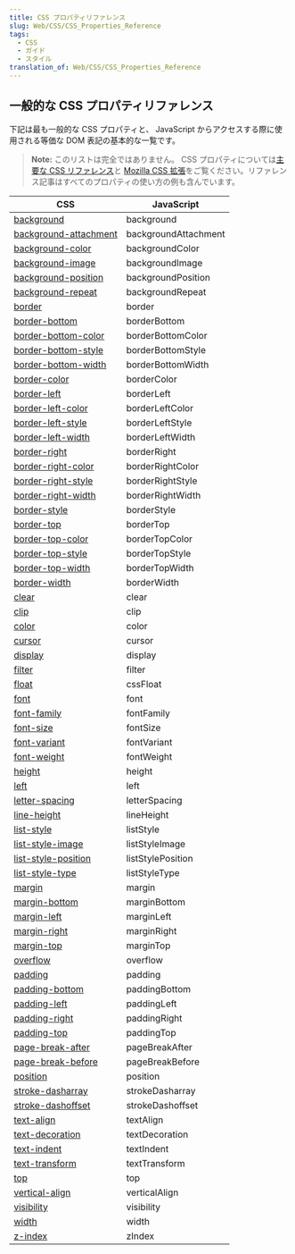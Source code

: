 ```yaml
---
title: CSS プロパティリファレンス
slug: Web/CSS/CSS_Properties_Reference
tags:
  - CSS
  - ガイド
  - スタイル
translation_of: Web/CSS/CSS_Properties_Reference
---
```

## 一般的な CSS プロパティリファレンス

下記は最も一般的な CSS プロパティと、 JavaScript からアクセスする際に使用される等価な DOM 表記の基本的な一覧です。

> **Note:** このリストは完全ではありません。 CSS プロパティについては[主要な CSS リファレンス](/ja/docs/Web/CSS/Reference)と [Mozilla CSS 拡張](/ja/docs/Web/CSS/Mozilla_Extensions)をご覧ください。リファレンス記事はすべてのプロパティの使い方の例も含んでいます。

| **CSS**                                                           | **JavaScript**       |
| ----------------------------------------------------------------- | -------------------- |
| [background](/ja/docs/Web/CSS/background)                         | background           |
| [background-attachment](/ja/docs/Web/CSS/background-attachment)   | backgroundAttachment |
| [background-color](/ja/docs/Web/CSS/background-color)             | backgroundColor      |
| [background-image](/ja/docs/Web/CSS/background-image)             | backgroundImage      |
| [background-position](/ja/docs/Web/CSS/background-position)       | backgroundPosition   |
| [background-repeat](/ja/docs/Web/CSS/background-repeat)           | backgroundRepeat     |
| [border](/ja/docs/Web/CSS/border)                                 | border               |
| [border-bottom](/ja/docs/Web/CSS/border-bottom)                   | borderBottom         |
| [border-bottom-color](/ja/docs/Web/CSS/border-bottom-color)       | borderBottomColor    |
| [border-bottom-style](/ja/docs/Web/CSS/border-bottom-style)       | borderBottomStyle    |
| [border-bottom-width](/ja/docs/Web/CSS/border-bottom-width)       | borderBottomWidth    |
| [border-color](/ja/docs/Web/CSS/border-color)                     | borderColor          |
| [border-left](/ja/docs/Web/CSS/border-left)                       | borderLeft           |
| [border-left-color](/ja/docs/Web/CSS/border-left-color)           | borderLeftColor      |
| [border-left-style](/ja/docs/Web/CSS/border-left-style)           | borderLeftStyle      |
| [border-left-width](/ja/docs/Web/CSS/border-left-width)           | borderLeftWidth      |
| [border-right](/ja/docs/Web/CSS/border-right)                     | borderRight          |
| [border-right-color](/ja/docs/Web/CSS/border-right-color)         | borderRightColor     |
| [border-right-style](/ja/docs/Web/CSS/border-right-style)         | borderRightStyle     |
| [border-right-width](/ja/docs/Web/CSS/border-right-width)         | borderRightWidth     |
| [border-style](/ja/docs/Web/CSS/border-style)                     | borderStyle          |
| [border-top](/ja/docs/Web/CSS/border-top)                         | borderTop            |
| [border-top-color](/ja/docs/Web/CSS/border-top-color)             | borderTopColor       |
| [border-top-style](/ja/docs/Web/CSS/border-top-style)             | borderTopStyle       |
| [border-top-width](/ja/docs/Web/CSS/border-top-width)             | borderTopWidth       |
| [border-width](/ja/docs/Web/CSS/border-width)                     | borderWidth          |
| [clear](/ja/docs/Web/CSS/clear)                                   | clear                |
| [clip](/ja/docs/Web/CSS/clip)                                     | clip                 |
| [color](/ja/docs/Web/CSS/color)                                   | color                |
| [cursor](/ja/docs/Web/CSS/cursor)                                 | cursor               |
| [display](/ja/docs/Web/CSS/display)                               | display              |
| [filter](/ja/docs/Web/CSS/filter)                                 | filter               |
| [float](/ja/docs/Web/CSS/float)                                   | cssFloat             |
| [font](/ja/docs/Web/CSS/font)                                     | font                 |
| [font-family](/ja/docs/Web/CSS/font-family)                       | fontFamily           |
| [font-size](/ja/docs/Web/CSS/font-size)                           | fontSize             |
| [font-variant](/ja/docs/Web/CSS/font-variant)                     | fontVariant          |
| [font-weight](/ja/docs/Web/CSS/font-weight)                       | fontWeight           |
| [height](/ja/docs/Web/CSS/height)                                 | height               |
| [left](/ja/docs/Web/CSS/left)                                     | left                 |
| [letter-spacing](/ja/docs/Web/CSS/letter-spacing)                 | letterSpacing        |
| [line-height](/ja/docs/Web/CSS/line-height)                       | lineHeight           |
| [list-style](/ja/docs/Web/CSS/list-style)                         | listStyle            |
| [list-style-image](/ja/docs/Web/CSS/list-style-image)             | listStyleImage       |
| [list-style-position](/ja/docs/Web/CSS/list-style-position)       | listStylePosition    |
| [list-style-type](/ja/docs/Web/CSS/list-style-type)               | listStyleType        |
| [margin](/ja/docs/Web/CSS/margin)                                 | margin               |
| [margin-bottom](/ja/docs/Web/CSS/margin-bottom)                   | marginBottom         |
| [margin-left](/ja/docs/Web/CSS/margin-left)                       | marginLeft           |
| [margin-right](/ja/docs/Web/CSS/margin-right)                     | marginRight          |
| [margin-top](/ja/docs/Web/CSS/margin-top)                         | marginTop            |
| [overflow](/ja/docs/Web/CSS/overflow)                             | overflow             |
| [padding](/ja/docs/Web/CSS/padding)                               | padding              |
| [padding-bottom](/ja/docs/Web/CSS/padding-bottom)                 | paddingBottom        |
| [padding-left](/ja/docs/Web/CSS/padding-left)                     | paddingLeft          |
| [padding-right](/ja/docs/Web/CSS/padding-right)                   | paddingRight         |
| [padding-top](/ja/docs/Web/CSS/padding-top)                       | paddingTop           |
| [page-break-after](/ja/docs/Web/CSS/page-break-after)             | pageBreakAfter       |
| [page-break-before](/ja/docs/Web/CSS/page-break-before)           | pageBreakBefore      |
| [position](/ja/docs/Web/CSS/position)                             | position             |
| [stroke-dasharray](/ja/docs/Web/SVG/Attribute/stroke-dasharray)   | strokeDasharray      |
| [stroke-dashoffset](/ja/docs/Web/SVG/Attribute/stroke-dashoffset) | strokeDashoffset     |
| [text-align](/ja/docs/Web/CSS/text-align)                         | textAlign            |
| [text-decoration](/ja/docs/Web/CSS/text-decoration)               | textDecoration       |
| [text-indent](/ja/docs/Web/CSS/text-indent)                       | textIndent           |
| [text-transform](/ja/docs/Web/CSS/text-transform)                 | textTransform        |
| [top](/ja/docs/Web/CSS/top)                                       | top                  |
| [vertical-align](/ja/docs/Web/CSS/vertical-align)                 | verticalAlign        |
| [visibility](/ja/docs/Web/CSS/visibility)                         | visibility           |
| [width](/ja/docs/Web/CSS/width)                                   | width                |
| [z-index](/ja/docs/Web/CSS/z-index)                               | zIndex               |
